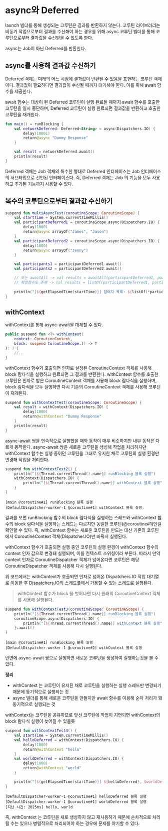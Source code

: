 # async와 Deferred

launch 빌더를 통해 생성되는 코루틴은 결과를 반환하지 않는다.
코루틴 라이브러리는 비동기 작업으로부터 결과를 수신해야 하는 경우를 위해 async 코루틴 빌더를 통해 코루틴으로부터 결과값을 수신받을 수 있도록 한다.

async는 Job이 아닌 Deferred를 반환한다.

## async를 사용해 결과값 수신하기

Deferred 객체는 미래의 어느 시점에 결과값이 반환될 수 있음을 표현하는 코루틴 객체이다.
결과값이 필요하다면 결과값이 수신될 때까지 대기해야 한다. 이를 위해 await 함수를 제공한다.

await 함수는 대상이 된 Deferred 코루틴이 실행 완료될 때까지 await 함수를 호출한 코루탄을 일시 중단하며, Deferred 코루틴이 실행 완료되면 결과값을 반환하고 호출한 코루틴을 재개한다.

```kotlin
fun main() = runBlocking {
    val networkDeferred: Deferred<String> = async(Dispatchers.IO) {
        delay(1000L)
        return@async "Dummy Response"
    }

    val result = networkDeferred.await()
    println(result)
}
```

Deferred 객체는 Job 객체의 특수한 형태로 Deferred 인터페이스는 Job 인터페이스의 서브타입으로 선언된 인터페이스다.
즉, Deferred 객체는 Job 의 기능을 모두 사용하고 추가된 기능까지 사용할 수 있다.

## 복수의 코루틴으로부터 결과값 수신하기

```kotlin
suspend fun multiAsyncTest(coroutineScope: CoroutineScope) {
    val startTime = System.currentTimeMillis()
    val participantDeferred1 = coroutineScope.async(Dispatchers.IO) {
        delay(1000)
        return@async arrayOf("James", "Jason")
    }
    val participantDeferred2 = coroutineScope.async(Dispatchers.IO) {
        delay(1000)
        return@async arrayOf("Jenny")
    }

    val participants1 = participantDeferred1.await()
    val participants2 = participantDeferred2.await()

    // 또는 awaitAll -> val results = awaitAll(participantDeferred1, participantDeferred2)
    // 확장함수도 존재 -> val results = listOf(participantDeferred1, participantDeferred2).awaitAll()
    
    println("[${getElapsedTime(startTime)}] 참여자 목록: ${listOf(*participants1, *participants2)}")
}
```

## withContext

withContext를 통해 async-await을 대체할 수 있다.

```kotlin
public suspend fun <T> withContext(
    context: CoroutineContext,
    block: suspend CoroutineScope.() -> T
): T {
    //..
}
```

withContext 함수가 호출되면 인자로 설정된 CoroutineContext 객체를 사용해 block 람다식을 실행하고 완료되면 그 결과를 반환한다.
withContext 함수를 호출한 코루틴은 인자로 받은 CoroutineContext 객체를 사용해 block 람다식을 실행하며, block 람다식을 모두 실행하면 다시 기존의 CoroutineContext 객체를 사용해 코루틴이 재개된다.

```kotlin
suspend fun withContextTest(coroutineScope: CoroutineScope) {
    val result = withContext(Dispatchers.IO) {
        delay(1000)
        return@withContext "Dummy Response"
    }
    println(result)
}
```

async-await 쌍을 연속적으로 실행했을 때와 동작이 매우 비슷하지만 내부 동작은 다르게 동작한다.
async-await 쌍은 새로운 코루틴을 생성해 작업을 처리하지만 withContext 함수는 실행 중이던 코루틴을 그대로 유지한 채로 코루틴의 실행 환경만 변경해 작업을 처리한다.

```kotlin
suspend fun withContextTest2() {
    println("[${Thread.currentThread().name}] runBlocking 블록 실행")
    withContext(Dispatchers.IO) {
        println("[${Thread.currentThread().name}] withContext 블록 실행")
    }
}
```

```text
[main @coroutine#1] runBlocking 블록 실행
[DefaultDispatcher-worker-1 @coroutine#1] withContext 블록 실행
```

결과를 보면 runBlocking 함수의 block 람다식을 실행하는 스레드와 withContext 함수의 block 람다식을 실행하는 스레드는 다르지만
동일한 코루틴(@coroutine#1)인걸 확인할 수 있다. 
즉, withContext 함수는 새로운 코루틴을 만드는 대신 기존의 코루틴에서 CoroutineContext 객체(Dispatcher.IO)만 바꿔서 실행된다.

withContext 함수가 호출되면 실행 중인 코루틴의 실행 환경이 withContext 함수의 context 인자 값으로 변경돼 실행되며,
이를 컨텍스트 스위칭이라 부른다.
따라서 만약 context 인자로 CoroutineDispatcher 객체가 넘어온다면 코루틴은 해당 CoroutineDispatcher 객체를 사용해 다시 실행된다.

위 코드에서는 withContext가 호출되면 인자로 넘어온 Dispatchers.IO 작업 대기열로 이동한 후 Dispatchers.IO의 스레드풀에서 가용할 수 있는 스레드로 실행된다.

> withContext 함수가 block 을 벗어나면 다시 원래의 CoroutineContext 객체를 사용해 실행된다.

```kotlin
suspend fun withContextTest3(coroutineScope: CoroutineScope) {
    println("[${Thread.currentThread().name}] runBlocking 블록 실행")
    coroutineScope.async(Dispatchers.IO) {
        println("[${Thread.currentThread().name}] withContext 블록 실행")
    }.await()
}
```

```text
[main @coroutine#1] runBlocking 블록 실행
[DefaultDispatcher-worker-1 @coroutine#2] withContext 블록 실행
```

반면에 async-await 쌍으로 실행하면 새로운 코루틴을 생성하여 실행하는것을 볼 수 있다.

**정리**
- withContext 는 코루틴이 유지된 채로 코루틴을 실행하는 실행 스레드만 변경되기 때문에 동기적으로 실행되는 것
- async 빌더를 통해 새로운 코루틴을 만들지만 await 함수를 이용해 순차 처리가 돼 동기적으로 실행되는 것

withContext는 코루틴을 공유하므로 앞선 코루틴에 작업이 지연되면 withContext의 block 람다식 실행이 늦어질 수 있을듯

```kotlin
suspend fun withContextTest4() {
    val startTime = System.currentTimeMillis()
    val helloDeferred = withContext(Dispatchers.IO) {
        delay(1000)
        return@withContext "hello"
    }
    val worldDeferred = withContext(Dispatchers.IO) {
        delay(1000)
        return@withContext "world"
    }

    println("[${getElapsedTime(startTime)}] ${helloDeferred}, $worldDeferred")
}
```

```text
[DefaultDispatcher-worker-1 @coroutine#1] helloDeferred 블록 실행
[DefaultDispatcher-worker-1 @coroutine#1] worldDeferred 블록 실행
[지난 시간: 2025ms] hello, world
```

즉, withContext 는 코루틴을 새로 생성하지 않고 재사용하기 때문에 순차적으로 처리될 수는 있으나 병렬적으로 처리되어야 하는 경우에 문제를 야기할 수 있다. 

